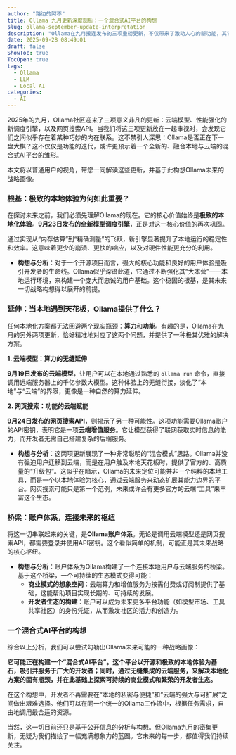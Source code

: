 ```yaml
---
author: "路边的阿不"
title: Ollama 九月更新深度剖析：一个混合式AI平台的构想
slug: ollama-september-update-interpretation
description: "Ollama在九月接连发布的三项重磅更新，不仅带来了激动人心的新功能，其背后环环相扣的逻辑，似乎也为我们勾勒出了一幅关于未来AI开发的新蓝图。本文将带你深入解读，并构想Ollama可能正在构建的一个混合式AI平台。"
date: 2025-09-28 08:49:01
draft: false
ShowToc: true
TocOpen: true
tags:
  - Ollama
  - LLM
  - Local AI
categories:
  - AI
---
```


2025年的九月，Ollama社区迎来了三项意义非凡的更新：云端模型、性能强化的新调度引擎，以及网页搜索API。当我们将这三项更新放在一起审视时，会发现它们之间似乎存在着某种巧妙的内在联系。这不禁引人深思：Ollama是否正在下一盘大棋？这不仅仅是功能的迭代，或许更预示着一个全新的、融合本地与云端的混合式AI平台的雏形。

本文将以普通用户的视角，带您一同解读这些更新，并基于此构想Ollama未来的战略画像。

### 根基：极致的本地体验为何如此重要？

在探讨未来之前，我们必须先理解Ollama的现在。它的核心价值始终是**极致的本地化体验**。**9月23日发布的全新模型调度引擎**，正是对这一核心价值的再次巩固。

通过实现从“内存估算”到“精确测量”的飞跃，新引擎显著提升了本地运行的稳定性和效率。这意味着更少的崩溃、更快的响应，以及对硬件性能更充分的利用。

*   **构想与分析**：对于一个开源项目而言，强大的核心功能和良好的用户体验是吸引开发者的生命线。Ollama似乎深谙此道，它通过不断强化其“大本营”——本地运行环境，来构建一个庞大而忠诚的用户基础。这个稳固的根基，是其未来一切战略构想得以展开的前提。

### 延伸：当本地遇到天花板，Ollama提供了什么？

任何本地化方案都无法回避两个现实瓶颈：**算力**和**功能**。有趣的是，Ollama在九月的另外两项更新，恰好精准地对应了这两个问题，并提供了一种极其优雅的解决方案。

**1. 云端模型：算力的无缝延伸**

**9月19日发布的云端模型**，让用户可以在本地通过熟悉的 `ollama run` 命令，直接调用远端服务器上的千亿参数大模型。这种体验上的无缝衔接，淡化了“本地”与“云端”的界限，更像是一种自然的算力延伸。

**2. 网页搜索：功能的云端赋能**

**9月24日发布的网页搜索API**，则揭示了另一种可能性。这项功能需要Ollama账户的API密钥，表明它是一项**云端增值服务**。它让模型获得了联网获取实时信息的能力，而开发者无需自己搭建复杂的后端服务。

*   **构想与分析**：这两项更新展现了一种非常聪明的“混合模式”思路。Ollama并没有强迫用户迁移到云端，而是在用户触及本地天花板时，提供了官方的、高质量的“升级包”。这似乎在暗示，Ollama的未来定位可能并非一个纯粹的本地工具，而是一个以本地体验为核心，通过云端服务来动态扩展其能力边界的平台。网页搜索可能只是第一个范例，未来或许会有更多官方的云端“工具”来丰富这个生态。

### 桥梁：账户体系，连接未来的枢纽

将这一切串联起来的关键，是**Ollama账户体系**。无论是调用云端模型还是网页搜索API，都需要登录并使用API密钥。这个看似简单的机制，可能正是其未来战略的核心枢纽。

*   **构想与分析**：账户体系为Ollama构建了一个连接本地用户与云端服务的桥梁。基于这个桥梁，一个可持续的生态模式变得可能：
    *   **商业模式的想象空间**：云端算力和增值服务为按需付费或订阅制提供了基础，这能帮助项目实现长期的、可持续的发展。
    *   **开发者生态的构建**：账户可以成为未来更多平台功能（如模型市场、工具共享社区）的身份凭证，从而激发社区的活力和创造力。

### 一个混合式AI平台的构想

综合以上分析，我们可以尝试勾勒出Ollama未来可能的一种战略画像：

**它可能正在构建一个“混合式AI平台”。这个平台以开源和极致的本地体验为基石，吸引并服务于广大的开发者；同时，通过无缝集成的云端服务，来解决本地化方案的固有瓶颈，并在此基础上探索可持续的商业模式和繁荣的开发者生态。**

在这个构想中，开发者不再需要在“本地的私密与便捷”和“云端的强大与可扩展”之间做出艰难选择。他们可以在同一个统一的Ollama工作流中，根据任务需求，自由地调用最合适的资源。

当然，这一切目前还只是基于公开信息的分析与构想。但Ollama九月的密集更新，无疑为我们描绘了一幅充满想象力的蓝图。它未来的每一步，都值得我们持续关注。